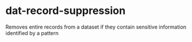 # dat-record-suppression
Removes entire records from a dataset if they contain sensitive information identified by a pattern 
